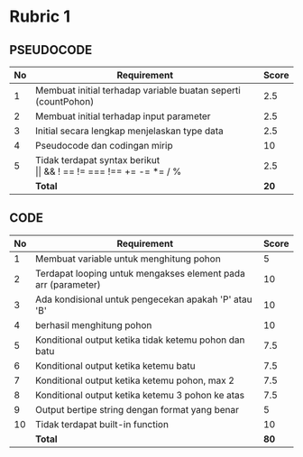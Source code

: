 # Rubric 1

## PSEUDOCODE

| No  | Requirement                                                                | Score  |
| --- | -------------------------------------------------------------------------- | ------ |
| 1   | Membuat initial terhadap variable buatan seperti (countPohon)              | 2.5    |
| 2   | Membuat initial terhadap input parameter                                   | 2.5    |
| 3   | Initial secara lengkap menjelaskan type data                               | 2.5    |
| 4   | Pseudocode dan codingan mirip                                              | 10     |
| 5   | Tidak terdapat syntax berikut <br /> \|\| && ! == != === !== += -= \*= / % | 2.5    |
|     | **Total**                                                                  | **20** |

## CODE

| No  | Requirement                                                 | Score  |
| --- | ----------------------------------------------------------- | ------ |
| 1   | Membuat variable untuk menghitung pohon                     | 5      |
| 2   | Terdapat looping untuk mengakses element pada arr (parameter)| 10     |
| 3   | Ada kondisional untuk pengecekan apakah 'P' atau 'B'        | 10     |
| 4   | berhasil menghitung pohon                                   | 10     |
| 5   | Konditional output ketika tidak ketemu pohon dan batu       | 7.5    |
| 6   | Konditional output ketika ketemu batu                       | 7.5    |
| 7   | Konditional output ketika ketemu pohon, max 2               | 7.5    |
| 8   | Konditional output ketika ketemu 3 pohon ke atas            | 7.5    |
| 9   | Output bertipe string dengan format yang benar              | 5      |
| 10  | Tidak terdapat built-in function                            | 10     |
|     | **Total**                                                   | **80** |
